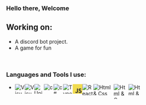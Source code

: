 ### Hello there, Welcome

## Working on:
- A discord bot project.
- A game for fun

<br />

### Languages and Tools I use:
- <img align="left" alt="Visual Studio Code" width="26px" height="26px" src="https://upload.wikimedia.org/wikipedia/commons/thumb/9/9a/Visual_Studio_Code_1.35_icon.svg/1200px-Visual_Studio_Code_1.35_icon.svg.png"> <img align="left" alt="Visual Studio" width="26px" height="26px" src="https://upload.wikimedia.org/wikipedia/commons/thumb/5/59/Visual_Studio_Icon_2019.svg/1024px-Visual_Studio_Icon_2019.svg.png"> <img align="left" alt="Unity" width="26px" height="26px" src="https://cdn4.iconfinder.com/data/icons/logos-brands-5/24/unity-512.png"> <img align="left" alt="c" width="26px" height="26px" src="https://img.icons8.com/color/1600/c-programming.png"> <img align="left" alt="c#" width="26px" height="26px" src="https://upload.wikimedia.org/wikipedia/commons/thumb/1/13/C-Sharp.png/1200px-C-Sharp.png"> <img align="left" alt="Typescript" width="26px" height="26px" src="https://oliveirarthur.com/assets/img/skills/frontend/typescript-icon.svg"> <img align="left" alt="Javascript" width="26px" height="26px" src="https://raw.githubusercontent.com/voodootikigod/logo.js/master/js.png"> <img align="left" alt="React" width="30px" height="30px" src="https://cdn2.iconfinder.com/data/icons/designer-skills/128/react-512.png"> <img align="left" alt="Html & Css" width="55px" height="30px" src="https://upload.wikimedia.org/wikipedia/commons/thumb/1/10/CSS3_and_HTML5_logos_and_wordmarks.svg/1280px-CSS3_and_HTML5_logos_and_wordmarks.svg.png"> <img align="left" alt="Html & Css" width="40px" height="40px" src="https://dashboard.snapcraft.io/site_media/appmedia/2017/11/icon_CE_256_2Qe5uEl.png"> <img align="left" alt="Html & Css" width="35px" height="30px" src="https://external-content.duckduckgo.com/iu/?u=https%3A%2F%2Fcdn.freebiesupply.com%2Flogos%2Fthumbs%2F2x%2Fkotlin-1-logo.png&f=1&nofb=1">
